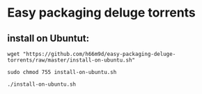 # Easy packaging deluge torrents
## install on Ubuntut:

 `wget "https://github.com/h66m9d/easy-packaging-deluge-torrents/raw/master/install-on-ubuntu.sh"`
 
 `sudo chmod 755 install-on-ubuntu.sh`
 
 `./install-on-ubuntu.sh`
